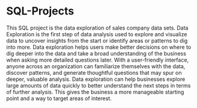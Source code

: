 # SQL-Projects
This SQL project is the data exploration of sales company data sets.
Data Exploration is the first step of data analysis used to explore and visualize data to uncover insights from the start or identify areas or patterns to dig into more.
Data exploration helps users make better decisions on where to dig deeper into the data and take a broad understanding of the business when asking more detailed questions later. 
With a user-friendly interface, anyone across an organization can familiarize themselves with the data, discover patterns, and generate thoughtful questions that may spur on deeper, valuable analysis.
Data exploration can help businesses explore large amounts of data quickly to better understand the next steps in terms of further analysis. 
This gives the business a more manageable starting point and a way to target areas of interest.
